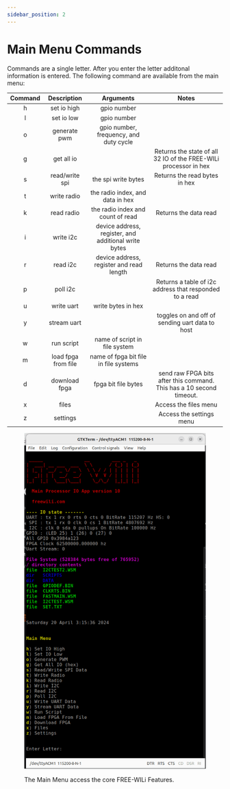 ```yaml
---
sidebar_position: 2
---
```


# Main Menu Commands

Commands are a single letter. After you enter the letter additonal information is entered. The following command are available from the main menu:

| **Command** 	|   **Description**   	|                     **Arguments**                    	|                               **Notes**                              	|
|:-----------:	|:-------------------:	|:----------------------------------------------------:	|:--------------------------------------------------------------------:	|
|      h      	|     set io high     	|                      gpio number                     	|                                                                      	|
|      l      	|      set io low     	|                      gpio number                     	|                                                                      	|
|      o      	|     generate pwm    	|        gpio number, frequency, and duty cycle        	|                                                                      	|
|      g      	|      get all io     	|                                                      	|    Returns the state of all 32 IO of the FREE-WILi processor in hex   |
|      s      	|    read/write spi   	|                  the spi write bytes                 	|                     Returns the read bytes in hex                    	|
|      t      	|     write radio     	|           the radio index, and data in hex           	|                                                                      	|
|      k      	|      read radio     	|           the radio index and count of read          	|                         Returns the data read                        	|
|      i      	|      write i2c      	| device address, register, and additional write bytes 	|                                                                      	|
|      r      	|       read i2c      	|       device address, register and read length       	|                         Returns the data read                        	|
|      p      	|       poll i2c      	|                                                      	|        Returns a table of i2c address that responded to a read       	|
|      u      	|      write uart     	|                  write bytes in hex                  	|                                                                      	|
|      y      	|     stream uart     	|                                                      	|            toggles on and off of sending uart data to host           	|
|      w      	|      run script     	|             name of script in file system            	|                                                                      	|
|      m      	| load fpga from file 	|         name of fpga bit file in file systems        	|                                                                      	|
|      d      	|    download fpga    	|                  fpga bit file bytes                 	| send raw FPGA bits after this command. This has a 10 second timeout. 	|
|      x      	|        files        	|                                                      	|                         Access the files menu                        	|
|      z      	|       settings      	|                                                      	|                       Access the settings menu                       	|


<div class="text--center">

<figure>

![Main Menu](../assets/main-menu.png "Main Menu")
<figcaption>The Main Menu access the core FREE-WILi Features.</figcaption>
</figure>
</div>